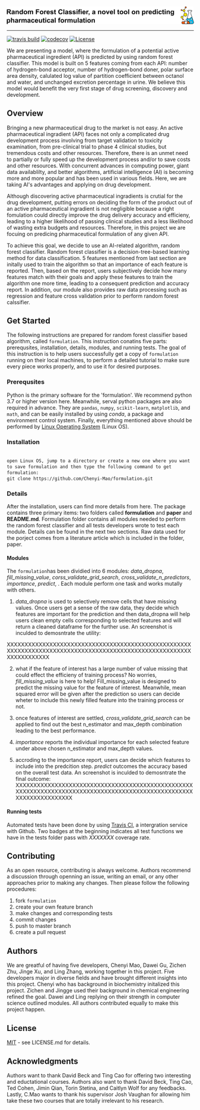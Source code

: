 <p align="left">
  <img src="https://github.com/Chenyi-Mao/formulation/blob/master/LOGO.png" width="900">
</p>

--------------

[![travis build](https://travis-ci.com/Chenyi-Mao/formulation.svg?branch=master)](https://travis-ci.com/Chenyi-Mao/formulation)
[![codecov](https://codecov.io/gh/Chenyi-Mao/formulation/branch/master/graph/badge.svg)](https://codecov.io/gh/Chenyi-Mao/formulation)
[![License](https://img.shields.io/github/license/Chenyi-Mao/formulation)](https://github.com/Chenyi-Mao/formulation/blob/master/LICENSE)

We are presenting a model, where the formulation of a potential active pharmaceutical ingredient (API) is predicted by using random forest classifier. This model is built on 5 features coming from each API: number of hydrogen-bond acceptor, number of hydrogen-bond doner, polar surface area density, calulated log value of partition coefficient between octanol and water, and unchanged excretion percentage in urine. We believe this model would benefit the very first stage of drug screening, discovery and development.

## Overview

Bringing a new pharmaceutical drug to the market is not easy. An active pharmaceutical ingradient (API) faces not only a complicated drug development process involving from target validation to toxicity examination, from pre-clinical trial to phase 4 clinical studies, but tremendous costs and other resources. Therefore, there is an unmet need to partially or fully speed up the development process and/or to save costs and other resources. With concurrent advances in computing power, giant data availablilty, and better algorithms, artificial intelligence (AI) is becoming more and more popular and has been used in various fields. Here, we are taking AI's advantages and applying on drug development. 

Although discovering active pharmaceutical ingradients is crutial for the drug development, putting errors on deciding the form of the product out of an active pharmaceutical ingradient is not negligible because a right fomulation could directly improve the drug delivery accuracy and efficieny, leading to a higher likelihood of passing clinical studies and a less likelihood of wasting extra budgets and resources. Therefore, in this project we are focuing on predicing pharmaceutical formulation of any given API. 

To achieve this goal, we decide to use an AI-related algorithm, random forest classifier. Random forest classifier is a decision-tree-based learning method for data classification. 5 features mentioned from last section are initally used to train the algorithm so that an importance of each feature is reported. Then, based on the report, users subjectively decide how many features match with their goals and apply these features to train the algorithm one more time, leading to a consequent prediction and accuracy report. In addition, our module also provides raw data processing such as regression and feature cross validation prior to perform random forest calssifier. 

## Get Started
The following instructions are prepared for random forest classifier based algorithm, called `formulation`. This instruction conatins five parts: prerequsites, installation, details, modules, and running tests. The goal of this instruction is to help users successfully get a copy of `formulation` running on their local machines, to perform a detailed tutorial to make sure every piece works properly, and to use it for desired purposes. 

### Prerequsites
Python is the primary software for the 'formulation'. We recommend python 3.7 or higher version here. Meanwhile, serval python packages are also required in advance. They are `pandas`, `numpy`, `scikit-learn`, `matplotlib`, and `math`, and can be easily installed by using *conda*, a package and environment control system. Finally, everything mentioned above should be performed by [Linux Operating System](https://www.linux.com/what-is-linux/) (Linux OS). 

### Installation
```

open Linux OS, jump to a directory or create a new one where you want to save formulation and then type the following command to get formulation:
git clone https://github.com/Chenyi-Mao/formulation.git
```

### Details
After the installation, users can find more details from here. The package contains three primary items: two folders called **formulation** and **paper** and **README.md**. Formulation folder contains all modules needed to perform the random forest classifier and all tests developers wrote to test each module. Details can be found in the next two sections. Raw data used for the porject comes from a literature article which is included in the folder, paper. 

#### Modules
The `formulation`has been dividied into 6 modules: *data_dropna*, *fill_missing_value*, *corss_validate_grid_search*, *cross_validate_n_predictors*, *importance*, *predict*, . Each module perform one task and works mutally with others. 
1. *data_dropna* is used to selectively remove cells that have missing values. Once users get a sense of the raw data, they decide which features are important for the prediction and then data_dropna will help users clean empty cells corresponding to selected features and will return a cleaned dataframe for the further use.  An screenshot is inculded to demosntrate the utility: 

XXXXXXXXXXXXXXXXXXXXXXXXXXXXXXXXXXXXXXXXXXXXXXXXXXXXXXXXXXXXXXXXXXXXXXXXXXXXXXXXXXXXXXXXXXXXXXXXXXXXXXXXXXXXXXXXXXXX

2. what if the feature of interest has a large number of value missing that could effect the efficieny of training process? No worries, *fill_missing_value* is here to help! Fill_missing_value is designed to predict the missing value for the feature of interest. Meanwhile, mean squared error will be given after the prediction so users can decide wheter to include this newly filled feature into the training process or not. 

3. once features of interest are settled, *cross_validate_grid_search* can be applied to find out the best n_estimator and max_depth combination leading to the best performance. 

4. *importance* reports the individual importance for each selected feature under above chosen n_estimator and max_depth values.

5. accroding to the importance report, users can decide which features to include into the predcition step. *predict* outcomes the accuracy based on the overall test data. An screenshot is inculded to demosntrate the final outcome:
XXXXXXXXXXXXXXXXXXXXXXXXXXXXXXXXXXXXXXXXXXXXXXXXXXXXXXXXXXXXXXXXXXXXXXXXXXXXXXXXXXXXXXXXXXXXXXXXXXXXXXXXXXXXXXXXXXXX

#### Running tests
Automated tests have been done by using [Travis CI](https://travis-ci.com/Chenyi-Mao/formulation), a intergration service with Github. Two badges at the beginning indicates all test functions we have in the tests folder pass with _XXXXXXX_ coverage rate. 

## Contributing
As an open resource, contributing is always welcome. Authors recommend a discussion through openning an issue, writing an email, or any other approaches prior to making any changes. Then please follow the following procedures:
1. fork `formulation`
2. create your own feature branch
3. make changes and corresponding tests
4. commit changes
5. push to master branch
6. create a pull request

## Authors
We are greatful of having five developers, Chenyi Mao, Dawei Gu, Zichen Zhu, Jinge Xu, and Ling Zhang, working together in this project. Five developers major in diverse fields and have brought different insights into this project. Chenyi who has background in biochemistry initalized this project. Zichen and Jingge used their background in chemical engineering refined the goal. Dawei and Ling replying on their strength in computer science outlined modules. All authors contributed equally to make this project happen. 

## License
[MIT](https://en.wikipedia.org/wiki/MIT_License) - see LICENSE.md for details.

## Acknowledgments
Authors want to thank David Beck and Ting Cao for offering two interesting and eductational courses. Authors also want to thank David Beck, Ting Cao, Ted Cohen, Jimin Qian, Torin Stetina, and Caitlyn Wolf for any feedbacks. Lastly, C.Mao wants to thank his supervisor Josh Vaughan for allowing him take these two courses that are totally irrelevant to his research. 

